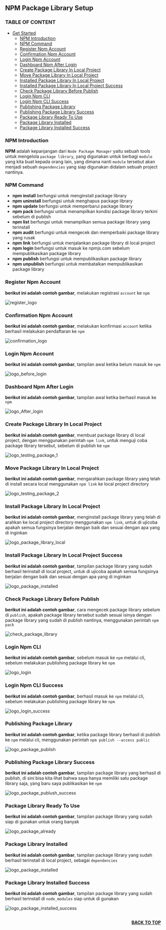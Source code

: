 ## NPM Package Library Setup

### TABLE OF CONTENT

- [Get Started](#get-started)
  - [NPM Introduction](#NPM-Introduction)
  - [NPM Command](#NPM-Command)
  - [Register Npm Account](#Register-Npm-Account)
  - [Confirmation Npm Account](#Confirmation-Npm-Account)
  - [Login Npm Account](#Login-Npm-Account)
  - [Dashboard Npm After Login](#Dashboard-Npm-After-Login)
  - [Create Package Library In Local Project](#Create-Package-Library-In-Local-Project)
  - [Move Package Library In Local Project](#Move-Package-Library-In-Local-Project)
  - [Installed Package Library In Local Project](#Installed-Package-Library-In-Local-Project)
  - [Installed Package Library In Local Project Success](#Installed-Package-Library-In-Local-Project-Success)
  - [Check Package Library Before Publish](#Check-Package-Library-Before-Publish)
  - [Login Npm CLI](#Login-Npm-CLI)
  - [Login Npm CLI Success](#Login-Npm-CLI-Success)
  - [Publishing Package Library](#Publishing-Library-Package)
  - [Publishing Package Library Success](#Publishing-Package-Library-Success)
  - [Package Library Ready To Use](#Package-Library-Ready-To-Use)
  - [Package Library Installed](#Package-Library-Installed)
  - [Package Library Installed Success](#Package-Library-Installed-Success)

### NPM Introduction

**NPM** adalah kepanjangan dari `Node Package Manager` yaitu sebuah tools untuk mengelola `package library`, yang digunakan untuk berbagi `module` yang kita buat kepada orang lain, yang dimana nanti `module` tersebut akan menjadi sebuah `dependencies` yang siap digunakan didalam sebuah project nantinya.

### NPM Command

- **npm install** berfungsi untuk menginstall package library
- **npm uninstall** berfungsi untuk menghapus package library
- **npm update** berfungsi untuk memperbarui package library
- **npm pack** berfungsi untuk menampilkan kondisi package library terkini sebelum di publish
- **npm list** berfungsi untuk menampilkan semua package library yang terinstall
- **npm audit** berfungsi untuk mengecek dan memperbaiki package library yang rusak
- **npm link** berfungsi untuk menjalankan package library di local project
- **npm login** berfungsi untuk masuk ke npmjs.com sebelum mempublikasikan package library
- **npm publish** berfungsi untuk mempublikasikan package library
- **npm unpublish** berfungsi untuk membatalkan mempublikasikan package library

### Register Npm Account

**berikut ini adalah contoh gambar**, melakukan registrasi `account` ke `npm`

<img src="https://i.imgur.com/VpP2ckt.png" alt="register_logo"/>

### Confirmation Npm Account

**berikut ini adalah contoh gambar**, melakukan konfirmasi `account` ketika berhasil melakukan pendaftaran ke `npm`

<img src="https://i.imgur.com/frh8gho.png" alt="confirmation_logo"/>

### Login Npm Account

**berikut ini adalah contoh gambar**, tampilan awal ketika belum masuk ke `npm`

<img src="https://imgur.com/IgVQFY2.png" alt="logo_before_login"/>

### Dashboard Npm After Login

**berikut ini adalah contoh gambar**, tampilan awal ketika berhasil masuk ke `npm`

<img src="https://imgur.com/RWHhStp.png" alt="logo_After_login"/>

### Create Package Library In Local Project

**berikut ini adalah contoh gambar**, membuat package library di local project, dengan menggunakan perintah `npm link`, untuk menguji coba package library tersebut, sebelum di publish ke `npm`

<img src="https://i.imgur.com/FouRi8u.png" alt="logo_testing_package_1"/>

### Move Package Library In Local Project

**berikut ini adalah contoh gambar**, mengarahkan package library yang telah di install secara local menggunakan `npm link` ke local project directory

<img src="https://i.imgur.com/arMuay4.png" alt="logo_testing_package_2"/>

### Install Package Library In Local Project

**berikut ini adalah contoh gambar**, menginstall package library yang telah di arahkan ke local project directory menggunakan `npm link`, untuk di ujicoba apakah semua fungsinya berjalan dengan baik dan sesuai dengan apa yang di inginkan

<img src="https://imgur.com/NbSdrmz.png" alt="logo_package_library_local"/>

### Install Package Library In Local Project Success

**berikut ini adalah contoh gambar**, tampilan package library yang sudah berhasil terinstall di local project, untuk di ujicoba apakah semua fungsinya berjalan dengan baik dan sesuai dengan apa yang di inginkan

<img src="https://imgur.com/iZMg8wo.png" alt="logo_package_installed"/>

### Check Package Library Before Publish

**berikut ini adalah contoh gambar**, cara mengecek package library sebelum di `publish`, apakah package library tersebut sudah sesuai isinya dengan package library yang sudah di publish nantinya, menggunakan perintah `npm pack`

<img src="https://i.imgur.com/6g7UVkU.png" alt="check_package_library"/>

### Login Npm CLI

**berikut ini adalah contoh gambar**, sebelum masuk ke `npm` melalui cli, sebelum melakukan publishing package library ke `npm`

<img src="https://imgur.com/gM9gQUq.png" alt="logo_login"/>

### Login Npm CLI Success

**berikut ini adalah contoh gambar**, berhasil masuk ke `npm` melalui cli, sebelum melakukan publishing package library ke `npm`

<img src="https://imgur.com/2mNE3qF.png" alt="logo_login_success"/>

### Publishing Package Library

**berikut ini adalah contoh gambar**, ketika package library berhasil di publish ke `npm` melalui cli, menggunakan perintah `npm publish --access public`

<img src="https://imgur.com/RrP1g8L.png" alt="logo_package_publish"/>

### Publishing Package Library Success

**berikut ini adalah contoh gambar**, tampilan package library yang berhasil di publish, di sini bisa kita lihat bahwa saya hanya memiliki satu package library saja, yang baru saya publikasikan ke `npm`

<img src="https://imgur.com/5JMZxuY.png" alt="logo_package_publush_success"/>

### Package Library Ready To Use

**berikut ini adalah contoh gambar**, tampilan package library yang sudah siap di gunakan untuk orang banyak

<img src="https://imgur.com/5OrqV7G.png" alt="logo_package_already"/>

### Package Library Installed

**berikut ini adalah contoh gambar**, tampilan package library yang sudah berhasil terinstall di local project, sebagai `dependencies`

<img src="https://imgur.com/wFN9Qmf.png" alt="logo_package_installed"/>

### Package Library Installed Success

**berikut ini adalah contoh gambar**, tampilan package library yang sudah berhasil terinstall di `node_modules` siap untuk di gunakan

<img src="https://imgur.com/KmFU3ng.png" alt="logo_package_installed_success"/>

##

<p align="right">
  <b><a href="#NPM-Package-Library-Setup">BACK TO TOP</a></b>
</p>
